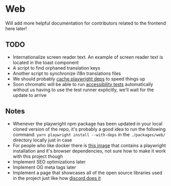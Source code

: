 # Web

Will add more helpful documentation for contributors related to the frontend here later!

## TODO

- Internationalize screen reader text. An example of screen reader text is located in the toast component
- A script to find orphaned translation keys
- Another script to synchronize i18n translations files
- We should probably [cache playwright deps](https://github.com/microsoft/playwright/issues/7249#issuecomment-1154603556) to speed things up
- Soon chromatic will be able to run [accessibility tests](https://storybook.js.org/docs/react/writing-tests/test-runner#whats-the-difference-between-chromatic-and-test-runner) automatically without us having to use the test runner explicitly, we'll wait for the update to arrive

## Notes

- Whenever the playwright npm package has been updated in your local cloned version of the repo, it's probably a good idea to run the following command: `yarn playwright install --with-deps` in the `./packages/web/` directory locally just in case
- For people who like docker there is [this image](https://playwright.dev/docs/docker) that contains a playwright installation and it's browser dependencies, not sure how to make it work with this project though
- Implement SEO optimizations later
- Implement OG meta tags later
- Implement a page that showcases all of the open source libraries used in the project just like how [discord does it](https://discord.com/acknowledgements)
